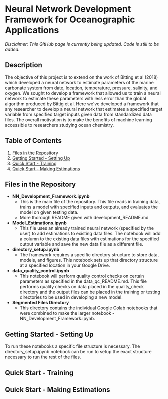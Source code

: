 # Neural Network Development Framework for Oceanographic Applications

*Disclaimer: This GitHub page is currently being updated. Code is still to be added.*

## Description
The objective of this project is to extend on the work of Bitting et al (2018) which developed a neural network to estimate parameters of the marine carbonate system from date, location, temperature, pressure, salinity, and oxygen. We sought to develop a framework that allowed us to train a neural network to estimate these parameters with less error than the global algorithm produced by Bittig et al. Here we've developed a framework that any researcher to develop a neural network that estimates a specified target variable from specified target inputs given data from standardized data files. The overall motivation is to make the benefits of machine learning accessible to researchers studying ocean chemistry. 

## Table of Contents
1. [Files in the Repository](#files-in-the-repository)
2. [Getting Started - Setting Up](#getting-started---setting-up)
3. [Quick Start - Training](#quick-start---training)
4. [Quick Start - Making Estimations](#quick-start---making-estimations)

## Files in the Repository
- **NN_Development_Framework.ipynb**
  - This is the main file of the repository. This file reads in training data, trains a model with specified inputs and outputs, and evaluates the model on given testing data.
  - More thorough README given with development_README.md
- **Model_Estimations.ipynb**
  - This file uses an already trained neural network (specified by the user) to add estimations to existing data files. The notebook will add a column to the existing data files with estimations for the specified output variable and save the new data file as a different file.  
- **directory_setup.ipynb**
  - The framework requires a specific directory structure to store data, models, and figures. This notebook sets up that directory structure at a specified location in your Google Drive.
- **data_quality_control.ipynb**
  - This notebook will perform quality control checks on certain parameters as specified in the data_qc_README.md. This file performs quality checks on data placed in the quality_check directory and the output files can be placed in the training or testing directories to be used in developing a new model.
- **Segmented Files Directory**
  - This directory contains the individual Google Colab notebooks that were combined to make the larger notebook - NN_Development_Framework.ipynb.   

## Getting Started - Setting Up
To run these notebooks a specific file structure is necessary. The directory_setup.ipynb notebook can be run to setup the exact structure necessary to run the rest of the files. 

## Quick Start - Training

## Quick Start - Making Estimations
